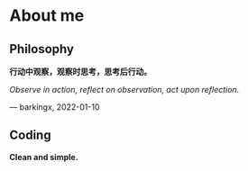 # About me

## Philosophy

**行动中观察，观察时思考，思考后行动。**

*Observe in action, reflect on observation, act upon reflection.*

— barkingx, 2022-01-10

## Coding
**Clean and simple.**
